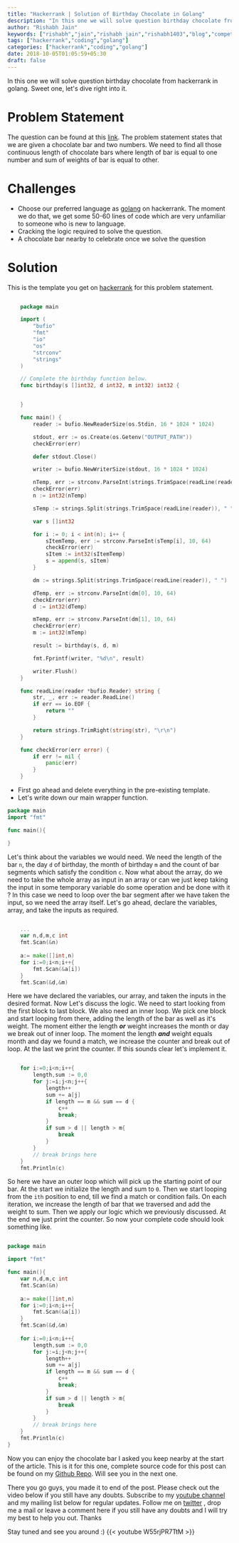 ```yaml
---
title: "Hackerrank | Solution of Birthday Chocolate in Golang"
description: "In this one we will solve question birthday chocolate from hackerrank in golang. Sweet one, let's dive right into it."
author: "Rishabh Jain"
keywords: ["rishabh","jain","rishabh jain","rishabh1403","blog","competitive","coding","programming","tech","technology","go","golang","hackerrank","hackerrank solutions","solutions in golang","birthday chocolate"]
tags: ["hackerrank","coding","golang"]
categories: ["hackerrank","coding","golang"]
date: 2018-10-05T01:05:59+05:30
draft: false
---
```

In this one we will solve question birthday chocolate from hackerrank in golang. Sweet one, let's dive right into it.
<!--more-->

# Problem Statement
The question can be found at this [link](https://www.hackerrank.com/challenges/the-birthday-bar/problem). The problem statement states that we are given a chocolate bar and two numbers. We need to find all those continuous length of chocolate bars where length of bar is equal to one number and sum of weights of bar is equal to other. 

# Challenges

* Choose our preferred language as [golang](https://golang.org/) on hackerrank. The moment we do that, we get some 50-60 lines of code which are very unfamiliar to someone who is new to language.
* Cracking the logic required to solve the question.
* A chocolate bar nearby to celebrate once we solve the question

# Solution

This is the template you get on [hackerrank](https://www.hackerrank.com/) for this problem statement.

```go

    package main

    import (
        "bufio"
        "fmt"
        "io"
        "os"
        "strconv"
        "strings"
    )

    // Complete the birthday function below.
    func birthday(s []int32, d int32, m int32) int32 {


    }

    func main() {
        reader := bufio.NewReaderSize(os.Stdin, 16 * 1024 * 1024)

        stdout, err := os.Create(os.Getenv("OUTPUT_PATH"))
        checkError(err)

        defer stdout.Close()

        writer := bufio.NewWriterSize(stdout, 16 * 1024 * 1024)

        nTemp, err := strconv.ParseInt(strings.TrimSpace(readLine(reader)), 10, 64)
        checkError(err)
        n := int32(nTemp)

        sTemp := strings.Split(strings.TrimSpace(readLine(reader)), " ")

        var s []int32

        for i := 0; i < int(n); i++ {
            sItemTemp, err := strconv.ParseInt(sTemp[i], 10, 64)
            checkError(err)
            sItem := int32(sItemTemp)
            s = append(s, sItem)
        }

        dm := strings.Split(strings.TrimSpace(readLine(reader)), " ")

        dTemp, err := strconv.ParseInt(dm[0], 10, 64)
        checkError(err)
        d := int32(dTemp)

        mTemp, err := strconv.ParseInt(dm[1], 10, 64)
        checkError(err)
        m := int32(mTemp)

        result := birthday(s, d, m)

        fmt.Fprintf(writer, "%d\n", result)

        writer.Flush()
    }

    func readLine(reader *bufio.Reader) string {
        str, _, err := reader.ReadLine()
        if err == io.EOF {
            return ""
        }

        return strings.TrimRight(string(str), "\r\n")
    }

    func checkError(err error) {
        if err != nil {
            panic(err)
        }
    }


```
* First go ahead and delete everything in the pre-existing template.
* Let's write down our main wrapper function.

```go
package main
import "fmt"

func main(){

}
```

Let's think about the variables we would need. We need the length of the bar `n`, the day `d` of birthday, the month of birthday `m` and the count of bar segments which satisfy the condition `c`. Now what about the array, do we need to take the whole array as input in an array or can we just keep taking the input in some temporary variable do some operation and be done with it ? In this case we need to loop over the bar segment after we have taken the input, so we need the array itself. Let's go ahead, declare the variables, array, and take the inputs as required.

```go

	...
    var n,d,m,c int
    fmt.Scan(&n)
    
    a:= make([]int,n)
    for i:=0;i<n;i++{
        fmt.Scan(&a[i])
    }
    fmt.Scan(&d,&m)

```

Here we have declared the variables, our array, and taken the inputs in the desired format. Now Let's discuss the logic. We need to start looking from the first block to last block. We also need an inner loop. We pick one block and start looping from there, adding the length of the bar as well as it's weight. The moment either the length ***or*** weight increases the month or day we break out of inner loop. The moment the length ***and*** weight equals month and day we found a match, we increase the counter and break out of loop. At the last we print the counter. If this sounds clear let's implement it.

```go

    for i:=0;i<n;i++{
        length,sum := 0,0
        for j:=i;j<n;j++{
            length++
            sum += a[j]
            if length == m && sum == d {
                c++
                break;
            }
            if sum > d || length > m{
                break
            }
        }
        // break brings here
    }
    fmt.Println(c)

```

So here we have an outer loop which will pick up the starting point of our bar. At the start we initialize the length and sum to `0`. Then we start looping from the `ith` position to end, till we find a match or condition fails. On each iteration, we increase the length of bar that we traversed and add the weight to sum. Then we apply our logic which we previously discussed. At the end we just print the counter. So now your complete code should look something like.

```go

package main

import "fmt"

func main(){
    var n,d,m,c int
    fmt.Scan(&n)
    
    a:= make([]int,n)
    for i:=0;i<n;i++{
        fmt.Scan(&a[i])
    }
    fmt.Scan(&d,&m)
    
    for i:=0;i<n;i++{
        length,sum := 0,0
        for j:=i;j<n;j++{
            length++
            sum += a[j]
            if length == m && sum == d {
                c++
                break;
            }
            if sum > d || length > m{
                break
            }
        }
        // break brings here
    }
    fmt.Println(c)
}

```

Now you can enjoy the chocolate bar I asked you keep nearby at the start of the article. This is it for this one, complete source code for this post can be found on my [Github Repo](https://github.com/rishabh1403/hackerrank-golang-solutions). Will see you in the next one.

There you go guys, you made it to end of the post. Please check out the video below if you still have any doubts. Subscribe to my [youtube channel](https://www.youtube.com/channel/UC4syrEYE9_fzeVBajZIyHlA) and my mailing list below for regular updates. Follow me on [twitter](https://www.twitter.com/rishabhjain1403) , drop me a mail or leave a comment here if you still have any doubts and I will try my best to help you out. Thanks

Stay tuned and see you around :)
{{< youtube W55rjPR7TtM >}}  
